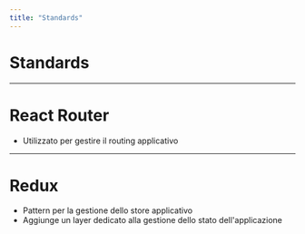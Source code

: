 ```yaml
---
title: "Standards"
---
```


# Standards

---

<div class="row">
<div class="col-6 align-self-center">

# React Router

</div>
<div class="col-6 text-left">

* Utilizzato per gestire il routing applicativo

</div>
</div>

---

<div class="row">
<div class="col-6 align-self-center">

# Redux

</div>
<div class="col-6 text-left">

* Pattern per la gestione dello store applicativo
* Aggiunge un layer dedicato alla gestione dello stato dell'applicazione

</div>
</div>
